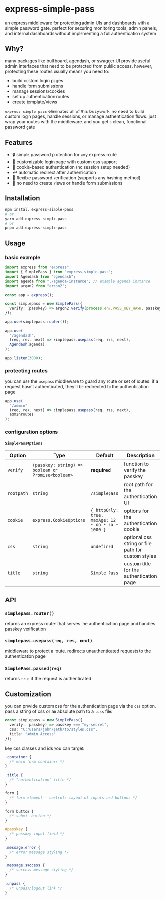 # express-simple-pass

an express middleware for protecting admin UIs and dashboards with a simple password gate. perfect for securing monitoring tools, admin panels, and internal dashboards without implementing a full authentication system

## Why?

many packages like bull board, agendash, or swagger UI provide useful admin interfaces that need to be protected from public access. however, protecting these routes usually means you need to:

- build custom login pages
- handle form submissions
- manage sessions/cookies
- set up authentication routes
- create template/views

`express-simple-pass` eliminates all of this busywork. no need to build custom login pages, handle sessions, or manage authentication flows. just wrap your routes with the middleware, and you get a clean, functional password gate

## Features

- 🔒 simple password protection for any express route
- 🎨 customizable login page with custom css support
- 🍪 cookie-based authentication (no session setup needed)
- ↩️ automatic redirect after authentication
- 🔄 flexible password verification (supports any hashing method)
- 📝 no need to create views or handle form submissions

## Installation

```bash
npm install express-simple-pass
# or
yarn add express-simple-pass
# or
pnpm add express-simple-pass
```

## Usage

### basic example

```typescript
import express from "express";
import { SimplePass } from "express-simple-pass";
import Agendash from "agendash";
import agenda from "./agenda-instance"; // example agenda instance
import argon2 from "argon2";

const app = express();

const simplepass = new SimplePass({
  verify: (passkey) => argon2.verify(process.env.PASS_KEY_HASH, passkey)
});

app.use(simplepass.router());

app.use(
  "/agendash",
  (req, res, next) => simplepass.usepass(req, res, next),
  Agendash(agenda)
);

app.listen(3000);
```

### protecting routes

you can use the `usepass` middleware to guard any route or set of routes. if a request hasn’t authenticated, they’ll be redirected to the authentication page

```typescript
app.use(
  "/admin",
  (req, res, next) => simplepass.usepass(req, res, next),
  adminroutes
);
```

### configuration options

#### `SimplePassOptions`

| Option     | Type                           | Default       | Description                                                                                      |
|------------|--------------------------------|---------------|--------------------------------------------------------------------------------------------------|
| `verify`   | `(passkey: string) => boolean or Promise<boolean>` | **required** | function to verify the passkey |
| `rootpath` | `string`                      | `/simplepass` | root path for the authentication UI                                                           |
| `cookie`   | `express.CookieOptions`               | `{ httpOnly: true, maxAge: 12 * 60 * 60 * 1000 }`          | options for the authentication cookie                                                         |
| `css`      | `string`                      | `undefined`   | optional css string or file path for custom styles                                             |
| `title`    | `string`                      | `Simple Pass`   | custom title for the authentication page                                                      |

## API

### `simplepass.router()`

returns an express router that serves the authentication page and handles passkey verification

### `simplepass.usepass(req, res, next)`

middleware to protect a route. redirects unauthenticated requests to the authentication page

### `SimplePass.passed(req)`

returns `true` if the request is authenticated

## Customization

you can provide custom css for the authentication page via the `css` option. pass a string of css or an absolute path to a `.css` file:

```typescript
const simplepass = new SimplePass({
  verify: (passkey) => passkey === "my-secret",
  css: "C:/users/john/path/to/styles.css",
  title: "Admin Access"
});
```

key css classes and ids you can target:

```css
.container {
  /* main form container */
}

.title {
  /* "authentication" title */
}

form {
  /* form element - controls layout of inputs and buttons */
}

form button {
  /* submit button */
}

#passkey {
  /* passkey input field */
}

.message.error {
  /* error message styling */
}

.message.success {
  /* success message styling */
}

.unpass {
  /* unpass/logout link */
}
```
